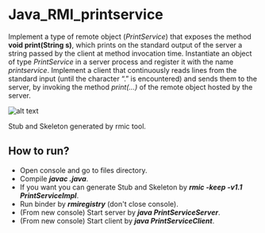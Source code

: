 # Java_RMI_printservice
Implement a type of remote object (*PrintService*) that exposes the method **void print(String s)**, which prints on the standard output of the server a string passed by the client at method invocation time. Instantiate an object of type *PrintService* in a server process and register it with the name *printservice*.
Implement a client that continuously reads lines from the standard input (until the character “.” is encountered) and sends them to the server, by invoking the method *print(…)* of the remote object hosted by the server.

![alt text](https://github.com/robertoiuliano98/softwareMetricsAnalyzer/blob/main/preview/architecture.jpg)

Stub and Skeleton generated by rmic tool.

## How to run?
- Open console and go to files directory.
- Compile ***javac .java***.
- If you want you can generate Stub and Skeleton by ***rmic -keep -v1.1 PrintServiceImpl***.
- Run binder by ***rmiregistry*** (don't close console).
- (From new console) Start server by ***java PrintServiceServer***.
- (From new console) Start client by ***java PrintServiceClient***.
